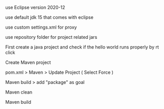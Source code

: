 use Eclipse version 2020-12

use default jdk 15 that comes with eclipse

use custom settings.xml for proxy

use repository folder for project related jars

First create a java project and check if the hello world runs properly by rt click 

Create Maven project 

pom.xml > Maven > Update Project ( Select Force )

Maven build > add "package" as goal

Maven clean

Maven build

